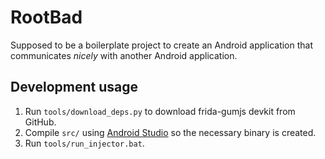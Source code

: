 # RootBad

Supposed to be a boilerplate project to create an Android application that communicates _nicely_ with another Android application.

## Development usage

1. Run `tools/download_deps.py` to download frida-gumjs devkit from GitHub.
2. Compile `src/` using [Android Studio](https://developer.android.com/studio) so the necessary binary is created.
3. Run `tools/run_injector.bat`.